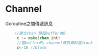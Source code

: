 # Channel
Goroutine之間傳遞訊息
```go
    //建立chan 預設buffer為0
     c := make(chan int)
     //當buffer時，channel傳送資料會block
     c<-10 //block
```


